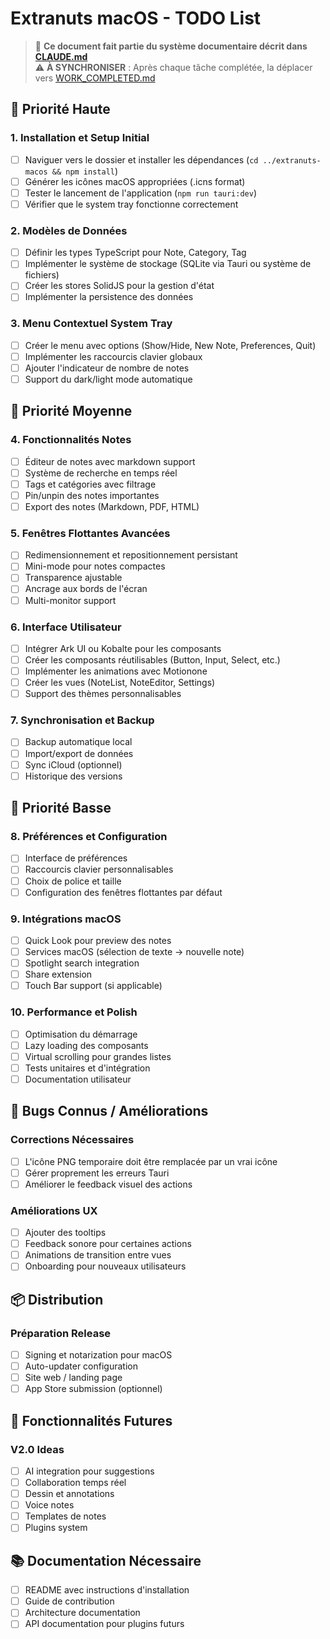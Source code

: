 # Extranuts macOS - TODO List

> 📖 **Ce document fait partie du système documentaire décrit dans [CLAUDE.md](CLAUDE.md)**  
> ⚠️ **À SYNCHRONISER** : Après chaque tâche complétée, la déplacer vers [WORK_COMPLETED.md](WORK_COMPLETED.md)

## 🚀 Priorité Haute

### 1. Installation et Setup Initial
- [ ] Naviguer vers le dossier et installer les dépendances (`cd ../extranuts-macos && npm install`)
- [ ] Générer les icônes macOS appropriées (.icns format)
- [ ] Tester le lancement de l'application (`npm run tauri:dev`)
- [ ] Vérifier que le system tray fonctionne correctement

### 2. Modèles de Données
- [ ] Définir les types TypeScript pour Note, Category, Tag
- [ ] Implémenter le système de stockage (SQLite via Tauri ou système de fichiers)
- [ ] Créer les stores SolidJS pour la gestion d'état
- [ ] Implémenter la persistence des données

### 3. Menu Contextuel System Tray
- [ ] Créer le menu avec options (Show/Hide, New Note, Preferences, Quit)
- [ ] Implémenter les raccourcis clavier globaux
- [ ] Ajouter l'indicateur de nombre de notes
- [ ] Support du dark/light mode automatique

## 📝 Priorité Moyenne

### 4. Fonctionnalités Notes
- [ ] Éditeur de notes avec markdown support
- [ ] Système de recherche en temps réel
- [ ] Tags et catégories avec filtrage
- [ ] Pin/unpin des notes importantes
- [ ] Export des notes (Markdown, PDF, HTML)

### 5. Fenêtres Flottantes Avancées
- [ ] Redimensionnement et repositionnement persistant
- [ ] Mini-mode pour notes compactes
- [ ] Transparence ajustable
- [ ] Ancrage aux bords de l'écran
- [ ] Multi-monitor support

### 6. Interface Utilisateur
- [ ] Intégrer Ark UI ou Kobalte pour les composants
- [ ] Créer les composants réutilisables (Button, Input, Select, etc.)
- [ ] Implémenter les animations avec Motionone
- [ ] Créer les vues (NoteList, NoteEditor, Settings)
- [ ] Support des thèmes personnalisables

### 7. Synchronisation et Backup
- [ ] Backup automatique local
- [ ] Import/export de données
- [ ] Sync iCloud (optionnel)
- [ ] Historique des versions

## 🔧 Priorité Basse

### 8. Préférences et Configuration
- [ ] Interface de préférences
- [ ] Raccourcis clavier personnalisables
- [ ] Choix de police et taille
- [ ] Configuration des fenêtres flottantes par défaut

### 9. Intégrations macOS
- [ ] Quick Look pour preview des notes
- [ ] Services macOS (sélection de texte → nouvelle note)
- [ ] Spotlight search integration
- [ ] Share extension
- [ ] Touch Bar support (si applicable)

### 10. Performance et Polish
- [ ] Optimisation du démarrage
- [ ] Lazy loading des composants
- [ ] Virtual scrolling pour grandes listes
- [ ] Tests unitaires et d'intégration
- [ ] Documentation utilisateur

## 🐛 Bugs Connus / Améliorations

### Corrections Nécessaires
- [ ] L'icône PNG temporaire doit être remplacée par un vrai icône
- [ ] Gérer proprement les erreurs Tauri
- [ ] Améliorer le feedback visuel des actions

### Améliorations UX
- [ ] Ajouter des tooltips
- [ ] Feedback sonore pour certaines actions
- [ ] Animations de transition entre vues
- [ ] Onboarding pour nouveaux utilisateurs

## 📦 Distribution

### Préparation Release
- [ ] Signing et notarization pour macOS
- [ ] Auto-updater configuration
- [ ] Site web / landing page
- [ ] App Store submission (optionnel)

## 🔮 Fonctionnalités Futures

### V2.0 Ideas
- [ ] AI integration pour suggestions
- [ ] Collaboration temps réel
- [ ] Dessin et annotations
- [ ] Voice notes
- [ ] Templates de notes
- [ ] Plugins system

## 📚 Documentation Nécessaire

- [ ] README avec instructions d'installation
- [ ] Guide de contribution
- [ ] Architecture documentation
- [ ] API documentation pour plugins futurs